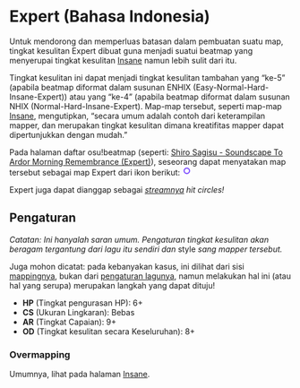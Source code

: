 Expert (Bahasa Indonesia)
======================

Untuk mendorong dan memperluas batasan dalam pembuatan suatu map, tingkat kesulitan Expert dibuat guna menjadi suatui beatmap yang menyerupai tingkat kesulitan [Insane](/wiki/Difficulties/osu!/Insane) namun lebih sulit dari itu.

Tingkat kesulitan ini dapat menjadi tingkat kesulitan tambahan yang “ke-5” (apabila beatmap diformat dalam susunan ENHIX (Easy-Normal-Hard-Insane-Expert)) atau yang “ke-4” (apabila beatmap diformat dalam susunan NHIX (Normal-Hard-Insane-Expert). Map-map tersebut, seperti map-map [Insane](/wiki/Difficulties/osu!/Insane), mengutipkan, “secara umum adalah contoh dari keterampilan mapper, dan merupakan tingkat kesulitan dimana kreatifitas mapper dapat dipertunjukkan dengan mudah.”

Pada halaman daftar osu!beatmap (seperti: [Shiro Sagisu - Soundscape To Ardor Morning Remembrance (Expert)](https://osu.ppy.sh/s/303861)), seseorang dapat menyatakan map tersebut sebagai map Expert dari ikon berikut: ![Expert icon](/wiki/shared/diff/expert-s.png "Expert icon")

Expert juga dapat dianggap sebagai *[streamnya](/wiki/Mapping_Techniques/Rhythm) hit circles!*

Pengaturan
----------

*Catatan: Ini hanyalah saran umum. Pengaturan tingkat kesulitan akan beragam tergantung dari lagu itu sendiri dan* style *sang mapper tersebut.*

Juga mohon dicatat: pada kebanyakan kasus, ini dilihat dari sisi [mappingnya](/wiki/Beatmapping), bukan dari [pengaturan lagunya](/wiki/Beatmap_Edtior/Song_Setup), namun melakukan hal ini (atau hal yang serupa) merupakan langkah yang dapat dituju!

-   **HP** (Tingkat pengurasan HP): 6+
-   **CS** (Ukuran Lingkaran): Bebas
-   **AR** (Tingkat Capaian): 9+
-   **OD** (Tingkat kesulitan secara Keseluruhan): 8+

### Overmapping

Umumnya, lihat pada halaman [Insane](/wiki/Difficulties/osu!/Insane).
